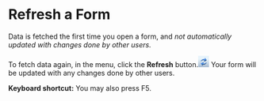 # Refresh a Form

Data is fetched the first time you open a form, and <span style="FONT-STYLE: italic">not automatically updated with changes done by other users.

To fetch data again, in the menu, click the **Refresh** button.![ID956F1CE5FFDA4637.ID3D35C378F47A4A1E.png](media/ID956F1CE5FFDA4637.ID3D35C378F47A4A1E.png) Your form will be updated with any changes done by other users.

**Keyboard shortcut:** You may also press F5.
